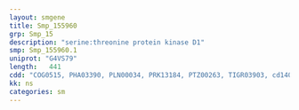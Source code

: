 ```yaml
---
layout: smgene
title: Smp_155960
grp: Smp_15
description: "serine:threonine protein kinase D1"
smp: Smp_155960.1
uniprot: "G4VS79"
length:   441
cdd: "COG0515, PHA03390, PLN00034, PRK13184, PTZ00263, TIGR03903, cd14082, cl21453, pfam00069, smart00220"
kk: ns
categories: sm
---
```

